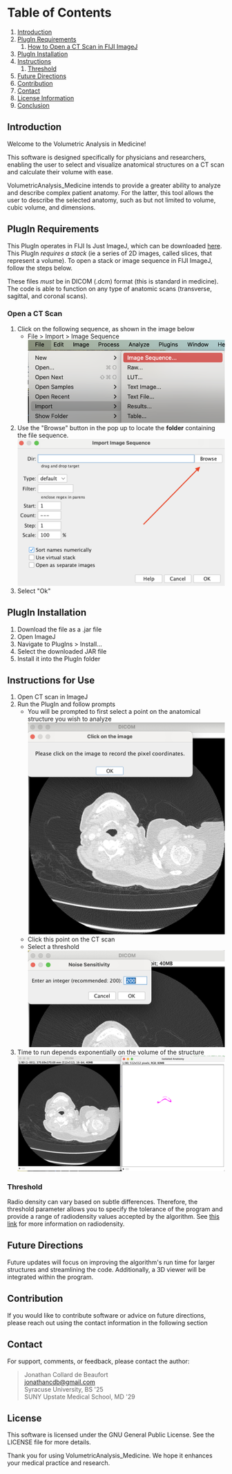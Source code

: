
# Table of Contents
1. [Introduction](#introduction)
2. [PlugIn Requirements](#requirements)
    1. [How to Open a CT Scan in FIJI ImageJ](#open_a_ct_scan)
4. [PlugIn Installation](#plugin_installation)
5. [Instructions](#instructions)
    1. [Threshold](#threshold_desc)
6. [Future Directions](#future_directions)
7. [Contribution](#contribution)
8. [Contact](#contact)
9. [License Information](#license_information)
10. [Conclusion](#conclusion)


## Introduction <a name="introduction"></a>

Welcome to the Volumetric Analysis in Medicine!

This software is designed specifically for physicians and researchers, enabling the user to select and visualize anatomical structures on a CT scan and calculate their volume with ease.

VolumetricAnalysis_Medicine intends to provide a greater ability to analyze and describe complex patient anatomy. For the latter, this tool allows the user to describe the selected anatomy, such as but not limited to volume, cubic volume, and dimensions.


## PlugIn Requirements <a name="requirements"></a>

This PlugIn operates in FIJI Is Just ImageJ, which can be downloaded [here](https://imagej.net/software/fiji/downloads). This PlugIn *requires a stack* (ie a series of 2D images, called slices, that represent a volume). To open a stack or image sequence in FIJI ImageJ, follow the steps below.

These files *must* be in DICOM (.dcm) format (this is standard in medicine). The code is able to function on any type of anatomic scans (transverse, sagittal, and coronal scans).



### Open a CT Scan <a name="open_a_ct_scan"></a>


1. Click on the following sequence, as shown in the image below
    - File > Import > Image Sequence
![CT Scan Import Sequence](./Images/import_sequence.png)
2. Use the "Browse" button in the pop up to locate the **folder** containing the file sequence.
![CT Scan Import Sequence](./Images/browse_button.png)
3. Select "Ok"


## PlugIn Installation <a name="plugin_installation"></a>
1. Download the file as a .jar file
2. Open ImageJ
3. Navigate to PlugIns > Install...
4. Select the downloaded JAR file
5. Install it into the PlugIn folder

## Instructions for Use <a name="instructions"></a>
1. Open CT scan in ImageJ 
2. Run the PlugIn and follow prompts
    - You will be prompted to first select a point on the anatomical structure you wish to analyze
    ![CT Scan Import Sequence](./Images/click_on_image.png)
    - Click this point on the CT scan
    - Select a threshold
    ![CT Scan Import Sequence](./Images/noise_sensitivity.png)
3. Time to run depends exponentially on the volume of the structure
![CT Scan Import Sequence](./Images/result.png)

### Threshold <a name="threshold_desc"></a>
Radio density can vary based on subtle differences. Therefore, the threshold parameter allows you to specify the tolerance of the program and provide a range of radiodensity values accepted by the algorithm. See [this link](https://radiopaedia.org/articles/hounsfield-unit?lang=us) for more information on radiodensity.

## Future Directions <a name="future_directions"></a>
Future updates will focus on improving the algorithm's run time for larger structures and streamlining the code. Additionally, a 3D viewer will be integrated within the program.


## Contribution <a name="contributions"></a>
If you would like to contribute software or advice on future directions, please reach out using the contact information in the following section

## Contact <a name="contact"></a>
For support, comments, or feedback, please contact the author:
> Jonathan Collard de Beaufort \
> jonathancdb@gmail.com \
> Syracuse University, BS '25 \
> SUNY Upstate Medical School, MD '29

## License <a name="license_information"></a>
This software is licensed under the GNU General Public License. See the LICENSE file for more details.

Thank you for using VolumetricAnalysis_Medicine. We hope it enhances your medical practice and research.
